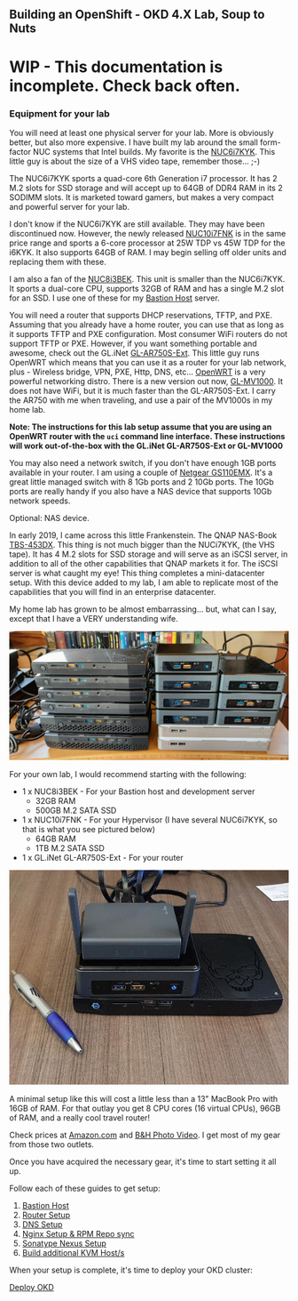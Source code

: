 ## Building an OpenShift - OKD 4.X Lab, Soup to Nuts

# WIP - This documentation is incomplete.  Check back often.

### Equipment for your lab

You will need at least one physical server for your lab.  More is obviously better, but also more expensive.  I have built my lab around the small form-factor NUC systems that Intel builds.  My favorite is the [NUC6i7KYK](https://ark.intel.com/content/www/us/en/ark/products/89187/intel-nuc-kit-nuc6i7kyk.html).  This little guy is about the size of a VHS video tape, remember those... ;-)

The NUC6i7KYK sports a quad-core 6th Generation i7 processor.  It has 2 M.2 slots for SSD storage and will accept up to 64GB of DDR4 RAM in its 2 SODIMM slots.  It is marketed toward gamers, but makes a very compact and powerful server for your lab.

I don't know if the NUC6i7KYK are still available.  They may have been discontinued now.  However, the newly released [NUC10i7FNK](https://www.intel.com/content/www/us/en/products/boards-kits/nuc/kits/nuc10i7fnk.html) is in the same price range and sports a 6-core processor at 25W TDP vs 45W TDP for the i6KYK.  It also supports 64GB of RAM.  I may begin selling off older units and replacing them with these.

I am also a fan of the [NUC8i3BEK](https://ark.intel.com/content/www/us/en/ark/products/126149/intel-nuc-kit-nuc8i3bek.html).  This unit is smaller than the NUC6i7KYK.  It sports a dual-core CPU, supports 32GB of RAM and has a single M.2 slot for an SSD.  I use one of these for my [Bastion Host](pages/Bastion.md) server.

You will need a router that supports DHCP reservations, TFTP, and PXE.  Assuming that you already have a home router, you can use that as long as it supports TFTP and PXE configuration.  Most consumer WiFi routers do not support TFTP or PXE.  However, if you want something portable and awesome, check out the GL.iNet [GL-AR750S-Ext](https://www.gl-inet.com/products/gl-ar750s/).  This little guy runs OpenWRT which means that you can use it as a router for your lab network, plus - Wireless bridge, VPN, PXE, Http, DNS, etc...  [OpenWRT](https://openwrt.org) is a very powerful networking distro.  There is a new version out now, [GL-MV1000](https://www.gl-inet.com/products/gl-mv1000/).  It does not have WiFi, but it is much faster than the GL-AR750S-Ext.  I carry the AR750 with me when traveling, and use a pair of the MV1000s in my home lab.

__Note: The instructions for this lab setup assume that you are using an OpenWRT router with the `uci` command line interface.  These instructions will work out-of-the-box with the GL.iNet GL-AR750S-Ext or GL-MV1000__

You may also need a network switch, if you don't have enough 1GB ports available in your router.  I am using a couple of [Netgear GS110EMX](https://www.netgear.com/support/product/GS110EMX.aspx).  It's a great little managed switch with 8 1Gb ports and 2 10Gb ports.  The 10Gb ports are really handy if you also have a NAS device that supports 10Gb network speeds.  

Optional: NAS device.

In early 2019, I came across this little Frankenstein.  The QNAP NAS-Book [TBS-453DX](https://www.qnap.com/en-us/product/tbs-453dx).  This thing is not much bigger than the NUCi7KYK, (the VHS tape).  It has 4 M.2 slots for SSD storage and will serve as an iSCSI server, in addition to all of the other capabilities that QNAP markets it for.  The iSCSI server is what caught my eye!  This thing completes a mini-datacenter setup.  With this device added to my lab, I am able to replicate most of the capabilities that you will find in an enterprise datacenter.

My home lab has grown to be almost embarrassing...  but, what can I say, except that I have a VERY understanding wife.

![Picture of my home Lab - Yes, those are Looney Toons DVDs behind.](pages/images/MyLab.jpeg)

For your own lab, I would recommend starting with the following:

* 1 x NUC8i3BEK - For your Bastion host and development server
    * 32GB RAM
    * 500GB M.2 SATA SSD
* 1 x NUC10i7FNK - For your Hypervisor (I have several NUC6i7KYK, so that is what you see pictured below)
    * 64GB RAM
    * 1TB M.2 SATA SSD
* 1 x GL.iNet GL-AR750S-Ext - For your router

![Picture of my Mini Lab setup.](pages/images/MiniLab.jpeg)

A minimal setup like this will cost a little less than a 13" MacBook Pro with 16GB of RAM.  For that outlay you get 8 CPU cores (16 virtual CPUs), 96GB of RAM, and a really cool travel router!

Check prices at [Amazon.com](https://www.amazon.com) and [B&H Photo Video](https://www.bhphotovideo.com).  I get most of my gear from those two outlets.

Once you have acquired the necessary gear, it's time to start setting it all up.

Follow each of these guides to get setup:

1. [Bastion Host](pages/Bastion.md)
1. [Router Setup](pages/GL-AR750S-Ext.md)
1. [DNS Setup](pages/DNS_Config.md)
1. [Nginx Setup & RPM Repo sync](pages/Nginx_Config.md)
1. [Sonatype Nexus Setup](pages/Nexus_Config.md)
1. [Build additional KVM Host/s](pages/Deploy_KVM_Host.md)

When your setup is complete, it's time to deploy your OKD cluster:

[Deploy OKD](pages/DeployOKD.md)
